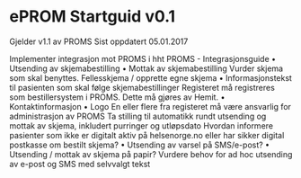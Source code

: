 # ePROM Startguid v0.1

Gjelder v1.1 av PROMS
Sist oppdatert 05.01.2017

Implementer integrasjon mot PROMS i hht PROMS - Integrasjonsguide
•	Utsending av skjemabestilling
•	Mottak av skjemabestilling
Vurder skjema som skal benyttes. Fellesskjema / opprette egne skjema
•	Informasjonstekst til pasienten som skal følge skjemabestillinger
Registeret må registreres som bestillersystem i PROMS. Dette må gjøres av Hemit.
•	Kontaktinformasjon
•	Logo
En eller flere fra registeret må være ansvarlig for administrasjon av PROMS
Ta stilling til automatikk rundt utsending og mottak av skjema, inkludert purringer og utløpsdato
Hvordan informere pasienter som ikke er digitalt aktiv på helsenorge.no eller har sikker digital postkasse om bestilt skjema?
•	Utsending av varsel på SMS/e-post?
•	Utsending / mottak av skjema på papir?
Vurdere behov for ad hoc utsending av e-post og SMS med selvvalgt tekst
